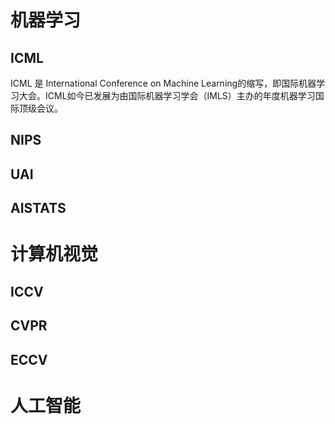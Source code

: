 # 机器学习

## ICML
ICML 是 International Conference on Machine Learning的缩写，即国际机器学习大会。ICML如今已发展为由国际机器学习学会（IMLS）主办的年度机器学习国际顶级会议。

## NIPS


## UAI


## AISTATS


# 计算机视觉
## ICCV
## CVPR
## ECCV

# 人工智能
